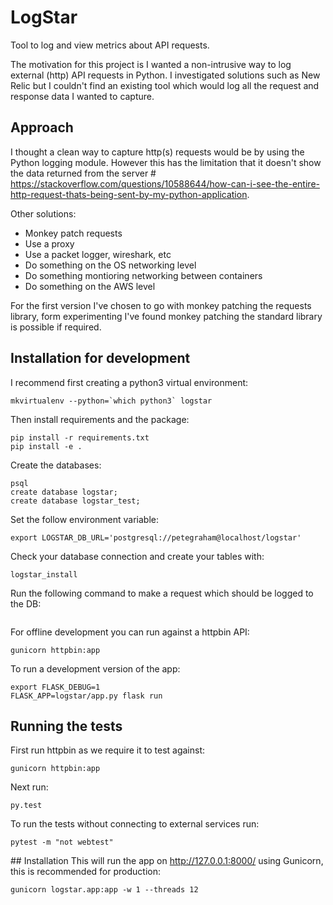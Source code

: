 # LogStar

Tool to log and view metrics about API requests.

The motivation for this project is I wanted a non-intrusive way to log external (http) API requests in Python. I investigated solutions such as New Relic but I couldn't find an existing tool which would log all the request and response data I wanted to capture.

## Approach
I thought a clean way to capture http(s) requests would be by using the Python logging module. However this has the limitation that it doesn't show the data returned from the server # https://stackoverflow.com/questions/10588644/how-can-i-see-the-entire-http-request-thats-being-sent-by-my-python-application.

Other solutions:
- Monkey patch requests
- Use a proxy
- Use a packet logger, wireshark, etc
- Do something on the OS networking level
- Do something montioring networking between containers
- Do something on the AWS level

For the first version I've chosen to go with monkey patching the requests library, form experimenting I've found monkey patching the standard library is possible if required.

## Installation for development
I recommend first creating a python3 virtual environment:
```
mkvirtualenv --python=`which python3` logstar
```

Then install requirements and the package:
```
pip install -r requirements.txt
pip install -e .
```

Create the databases:
```
psql
create database logstar;
create database logstar_test;
```

Set the follow environment variable:
```
export LOGSTAR_DB_URL='postgresql://petegraham@localhost/logstar'
```

Check your database connection and create your tables with:
```
logstar_install
```

Run the following command to make a request which should be logged to the DB:
```

```

For offline development you can run against a httpbin API:
```
gunicorn httpbin:app
```

To run a development version of the app:
```
export FLASK_DEBUG=1
FLASK_APP=logstar/app.py flask run
```

## Running the tests
First run httpbin as we require it to test against:
```
gunicorn httpbin:app
```

Next run:
```
py.test
```

To run the tests without connecting to external services run:
```
pytest -m "not webtest"
```

## Installation
This will run the app on http://127.0.0.1:8000/ using Gunicorn, this is recommended for production:
```
gunicorn logstar.app:app -w 1 --threads 12
```

